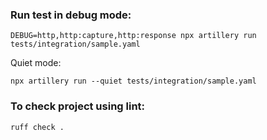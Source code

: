 ### Run test in debug mode:
```commandline
DEBUG=http,http:capture,http:response npx artillery run tests/integration/sample.yaml
```

Quiet mode:
```
npx artillery run --quiet tests/integration/sample.yaml
```

### To check project using lint:
```commandline
ruff check .
```
